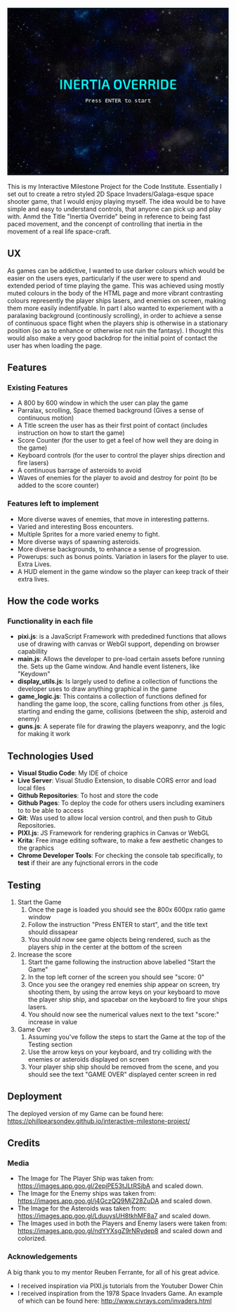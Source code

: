 ![Game Title](assets/images/title-image.jpg)


This is my Interactive Milestone Project for the Code Institute. Essentially I set out to create a retro styled 2D Space Invaders/Galaga-esque space shooter game, that I would enjoy playing myself. The idea would be to have simple and easy to understand controls, that anyone can pick up and play with. Anmd the Title "Inertia Override" being in reference to being fast paced movement, and the concenpt of controlling that inertia in the movement of a real life space-craft.

## UX
As games can be addictive, I wanted to use darker colours which would be easier on the users eyes, particularly if the user were to spend and extended period of time playing the game. This was achieved using mostly muted colours in the body of the HTML page and more vibrant contrasting colours represently the player ships lasers, and enemies on screen, making them more easily indentifyable. In part I also wanted to experiement with a paralaxing background (continously scrolling), in order to achieve a sense of continuous space flight when the players ship is otherwise in a stationary position (so as to enhance or otherwise not ruin the fantasy). I thought this would also make a very good backdrop for the initial point of contact the user has when loading the page.

## Features

### Existing Features
* A 800 by 600 window in which the user can play the game
* Parralax, scrolling, Space themed background (Gives a sense of continuous motion)
* A Title screen the user has as their first point of contact (includes instruction on how to start the game)
* Score Counter (for the user to get a feel of how well they are doing in the game)
* Keyboard controls (for the user to control the player ships direction and fire lasers)
* A continuous barrage of asteroids to avoid
* Waves of enemies for the player to avoid and destroy for point (to be added to the score counter)

### Features left to implement
* More diverse waves of enemies, that move in interesting patterns.
* Varied and interesting Boss encounters.
* Multiple Sprites for a more varied enemy to fight.
* More diverse ways of spawning asteroids.
* More diverse backgrounds, to enhance a sense of progression.
* Powerups: such as bonus points. Variation in lasers for the player to use. Extra Lives.
* A HUD element in the game window so the player can keep track of their extra lives.

## How the code works
### Functionality in each file
* <strong>pixi.js</strong>: is a JavaScript Framework with prededined functions that allows use of drawing with canvas or WebGl support, depending on browser capabillity
* <strong>main.js</strong>: Allows the developer to pre-load certain assets before running the. Sets up the Game window. And handle event listeners, like "Keydown"
* <strong>display_utils.js</strong>: Is largely used to define a collection of functions the developer uses to draw anything graphical in the game
* <strong>game_logic.js</strong>: This contains a collection of functions defined for handling the game loop, the score, calling functions from other .js files, starting and ending the game, collisions (between the ship, asteroid and enemy)
* <strong>guns.js</strong>: A seperate file for drawing the players weaponry, and the logic for making it work

## Technologies Used
* <strong>Visual Studio Code</strong>: My IDE of choice
* <strong>Live Server</strong>: Visual Studio Extension, to disable CORS error and load local files
* <strong>Github Repositories</strong>: To host and store the code
* <strong>Github Pages</strong>: To deploy the code for others users including examiners to to be able to access
* <strong>Git</strong>: Was used to allow local version control, and then push to Gitub Repositories.
* <strong>PIXI.js</strong>: JS Framework for rendering graphics in Canvas or WebGL
* <strong>Krita</strong>: Free image editing software, to make a few aesthetic changes to the graphics
* <strong>Chrome Developer Tools</strong>: For checking the console tab specifically, to <strong>test</strong> if their are any fujnctional errors in the code

## Testing
1. Start the Game
   1. Once the page is loaded you should see the 800x 600px ratio game window
   1. Follow the instruction "Press ENTER to start", and the title text should dissapear
   1. You should now see game objects being rendered, such as the players ship in the center at the bottom of the screen
1. Increase the score
   1. Start the game following the instruction above labelled "Start the Game"
   1. In the top left corner of the screen you should see "score: 0"
   1. Once you see the orangey red enemies ship appear on screen, try shooting them, by using the arrow keys on your keyboard to move the player ship ship, and spacebar on the keyboard to fire your ships lasers.
   1. You should now see the numerical values next to the text "score:" increase in value
1. Game Over
   1. Assuming you've follow the steps to start the Game at the top of the Testing section
   1. Use the arrow keys on your keyboard, and try colliding with the enemies or asteroids displayed on screen
   1. Your player ship ship should be removed from the scene, and you should see the text "GAME OVER" displayed center screen in red

## Deployment
The deployed version of my Game can be found here: https://phillpearsondev.github.io/interactive-milestone-project/

## Credits

### Media
* The Image for The Player Ship was taken from: https://images.app.goo.gl/2epjPE53tJLtRSjbA and scaled down.
* The Image for the Enemy ships was taken from: https://images.app.goo.gl/j4GczQQ9MjZ28ZuDA and scaled down.
* The Image for the Asteroids was taken from: https://images.app.goo.gl/LduuysUH8tkhMF8a7 and scaled down.
* The Images used in both the Players and Enemy lasers were taken from: https://images.app.goo.gl/ndYYXsgZ9rNRydep8 and scaled down and colorized.

### Acknowledgements
A big thank you to my mentor Reuben Ferrante, for all of his great advice.

* I received inspiration via PIXI.js tutorials from the Youtuber Dower Chin
* I received inspiration from the 1978 Space Invaders Game. An example of which can be found here: http://www.civrays.com/invaders.html
